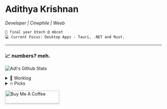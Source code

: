 <div>   
    
# Adithya Krishnan 
*Developer | Cinephile | Weeb*

    💼 final year btech @ mbcet  
    💻 Current Focus: Desktop Apps - Tauri, .NET and Rust.  

---

</div>

### 📈 numbers? meh.  
 ![Adi's Github Stats](https://github-readme-stats.vercel.app/api?username=fal3n-4ngel&count_private=true&show_icons=true&theme=github_dark_dimmed)


<details>
  <summary>🌱 Worklog  </summary>

  - [fal3n-4ngel/prescription-app](https://github.com/fal3n-4ngel/prescription-app) -  (3 days ago)
  - [fal3n-4ngel/resume](https://github.com/fal3n-4ngel/resume) -  (3 weeks ago)
  - [fal3n-4ngel/dotfiles](https://github.com/fal3n-4ngel/dotfiles) - Dotfiles of my Personal System (3 months ago)
  - [fal3n-4ngel/git-wrapped24](https://github.com/fal3n-4ngel/git-wrapped24) - Git Wrapped is a web application that provides a beautiful visualization of your GitHub contributions. (4 months ago)
  - [fal3n-4ngel/ollama-chat](https://github.com/fal3n-4ngel/ollama-chat) -  (4 months ago)
</details>

<details>
  <summary>🔥 Picks </summary>
   
  - [lllyasviel/FramePack](https://github.com/lllyasviel/FramePack) - Lets make video diffusion practical! (6 days ago)
  - [robotostudio/turbo-start-sanity](https://github.com/robotostudio/turbo-start-sanity) - Sanity &#43; Next.js page-builder template (6 days ago)
  - [temporalio/temporal](https://github.com/temporalio/temporal) - Temporal service (2 weeks ago)
  - [edankwan/penis.js](https://github.com/edankwan/penis.js) -  (2 weeks ago)
  - [lusionltd/WebGL-Scroll-Sync](https://github.com/lusionltd/WebGL-Scroll-Sync) -  (2 weeks ago)
</details>


<a href="https://www.buymeacoffee.com/fal3n4ngel" target="_blank"><img src="https://www.buymeacoffee.com/assets/img/custom_images/orange_img.png" alt="Buy Me A Coffee" style="height: 41px !important;width: 174px !important;box-shadow: 0px 3px 2px 0px rgba(190, 190, 190, 0.5) !important;-webkit-box-shadow: 0px 3px 2px 0px rgba(190, 190, 190, 0.5) !important;" ></a>


